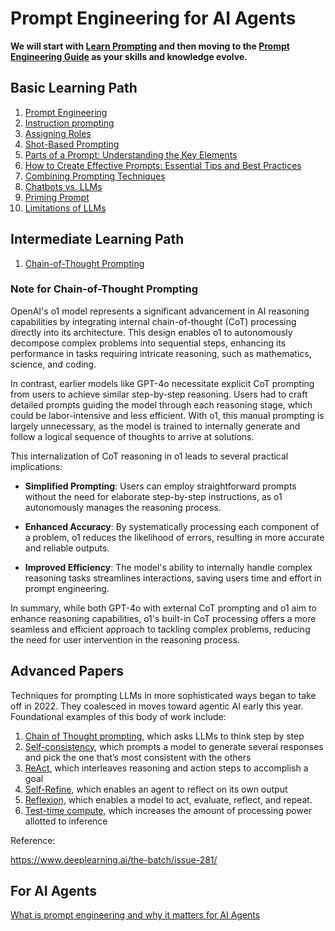 # Prompt Engineering for AI Agents

**We will start with [Learn Prompting](https://learnprompting.org/docs/introduction) and then moving to the [Prompt Engineering Guide](https://www.promptingguide.ai/) as your skills and knowledge evolve.**

## Basic Learning Path

1. [Prompt Engineering](https://learnprompting.org/docs/basics/prompt_engineering)
2. [Instruction prompting](https://learnprompting.org/docs/basics/instructions)
3. [Assigning Roles](https://learnprompting.org/docs/basics/roles)
4. [Shot-Based Prompting](https://learnprompting.org/docs/basics/few_shot)
5. [Parts of a Prompt: Understanding the Key Elements](https://learnprompting.org/docs/basics/prompt_structure)
6. [How to Create Effective Prompts: Essential Tips and Best Practices](https://learnprompting.org/docs/basics/ai_prompt_tips)
7. [Combining Prompting Techniques](https://learnprompting.org/docs/basics/combining_techniques)
8. [Chatbots vs. LLMs](https://learnprompting.org/docs/basics/chatbot_basics)
9. [Priming Prompt](https://learnprompting.org/docs/basics/priming_prompt)
10. [Limitations of LLMs](https://learnprompting.org/docs/basics/pitfalls)

## Intermediate Learning Path

1. [Chain-of-Thought Prompting](https://learnprompting.org/docs/intermediate/chain_of_thought)


### Note for Chain-of-Thought Prompting

OpenAI's o1 model represents a significant advancement in AI reasoning capabilities by integrating internal chain-of-thought (CoT) processing directly into its architecture. This design enables o1 to autonomously decompose complex problems into sequential steps, enhancing its performance in tasks requiring intricate reasoning, such as mathematics, science, and coding. 

In contrast, earlier models like GPT-4o necessitate explicit CoT prompting from users to achieve similar step-by-step reasoning. Users had to craft detailed prompts guiding the model through each reasoning stage, which could be labor-intensive and less efficient. With o1, this manual prompting is largely unnecessary, as the model is trained to internally generate and follow a logical sequence of thoughts to arrive at solutions. 

This internalization of CoT reasoning in o1 leads to several practical implications:

- **Simplified Prompting**: Users can employ straightforward prompts without the need for elaborate step-by-step instructions, as o1 autonomously manages the reasoning process. 

- **Enhanced Accuracy**: By systematically processing each component of a problem, o1 reduces the likelihood of errors, resulting in more accurate and reliable outputs. 

- **Improved Efficiency**: The model's ability to internally handle complex reasoning tasks streamlines interactions, saving users time and effort in prompt engineering. 

In summary, while both GPT-4o with external CoT prompting and o1 aim to enhance reasoning capabilities, o1's built-in CoT processing offers a more seamless and efficient approach to tackling complex problems, reducing the need for user intervention in the reasoning process.

 

## Advanced Papers

Techniques for prompting LLMs in more sophisticated ways began to take off in 2022. They coalesced in moves toward agentic AI early this year. Foundational examples of this body of work include:

1. [Chain of Thought prompting](https://arxiv.org/abs/2201.11903), which asks LLMs to think step by step
2. [Self-consistency](https://arxiv.org/abs/2203.11171), which prompts a model to generate several responses and pick the one that’s most consistent with the others
3. [ReAct](https://research.google/blog/react-synergizing-reasoning-and-acting-in-language-models/), which interleaves reasoning and action steps to accomplish a goal
4. [Self-Refine](https://arxiv.org/abs/2303.17651), which enables an agent to reflect on its own output
5. [Reflexion](https://arxiv.org/abs/2303.11366), which enables a model to act, evaluate, reflect, and repeat.
6. [Test-time compute](https://arxiv.org/abs/2408.03314), which increases the amount of processing power allotted to inference

Reference:

https://www.deeplearning.ai/the-batch/issue-281/


## For AI Agents

[What is prompt engineering and why it matters for AI Agents](https://medium.com/@alvaro_72265/what-is-prompt-engineering-and-why-it-matters-for-ai-agents-0c1537d64b14)


